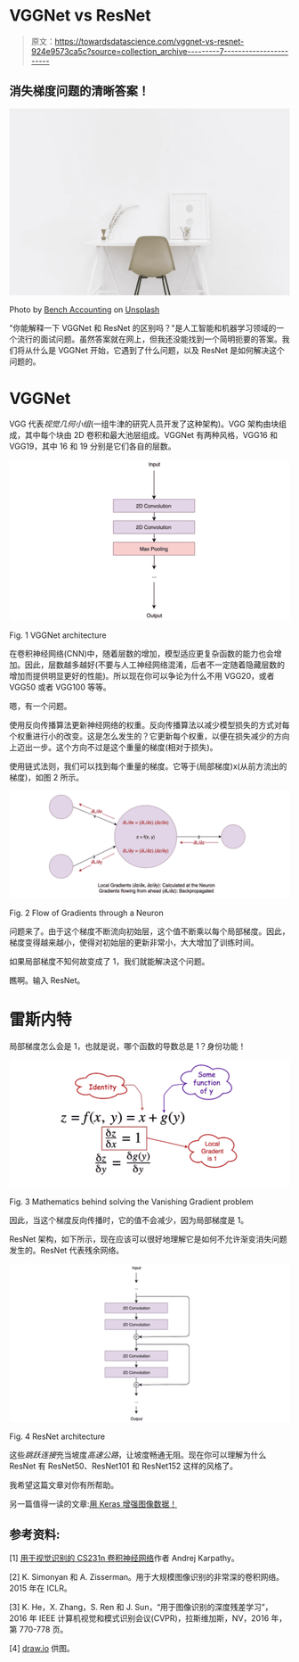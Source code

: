 # VGGNet vs ResNet

> 原文：<https://towardsdatascience.com/vggnet-vs-resnet-924e9573ca5c?source=collection_archive---------7----------------------->

## 消失梯度问题的清晰答案！

![](img/b91746c49a41a55a9c943161ba10beac.png)

Photo by [Bench Accounting](https://unsplash.com/@benchaccounting?utm_source=unsplash&utm_medium=referral&utm_content=creditCopyText) on [Unsplash](https://unsplash.com/s/photos/office-chair?utm_source=unsplash&utm_medium=referral&utm_content=creditCopyText)

"你能解释一下 VGGNet 和 ResNet 的区别吗？"是人工智能和机器学习领域的一个流行的面试问题。虽然答案就在网上，但我还没能找到一个简明扼要的答案。我们将从什么是 VGGNet 开始，它遇到了什么问题，以及 ResNet 是如何解决这个问题的。

# VGGNet

VGG 代表*视觉几何小组*(一组牛津的研究人员开发了这种架构)。VGG 架构由块组成，其中每个块由 2D 卷积和最大池层组成。VGGNet 有两种风格，VGG16 和 VGG19，其中 16 和 19 分别是它们各自的层数。

![](img/71f746e5cd8725eee8cf0c1271fdac62.png)

Fig. 1 VGGNet architecture

在卷积神经网络(CNN)中，随着层数的增加，模型适应更复杂函数的能力也会增加。因此，层数越多越好(不要与人工神经网络混淆，后者不一定随着隐藏层数的增加而提供明显更好的性能)。所以现在你可以争论为什么不用 VGG20，或者 VGG50 或者 VGG100 等等。

嗯，有一个问题。

使用反向传播算法更新神经网络的权重。反向传播算法以减少模型损失的方式对每个权重进行小的改变。这是怎么发生的？它更新每个权重，以便在损失减少的方向上迈出一步。这个方向不过是这个重量的梯度(相对于损失)。

使用链式法则，我们可以找到每个重量的梯度。它等于(局部梯度)x(从前方流出的梯度)，如图 2 所示。

![](img/30ae1b16d0f15175bba6e125c476a5c3.png)

Fig. 2 Flow of Gradients through a Neuron

问题来了。由于这个梯度不断流向初始层，这个值不断乘以每个局部梯度。因此，梯度变得越来越小，使得对初始层的更新非常小，大大增加了训练时间。

如果局部梯度不知何故变成了 1，我们就能解决这个问题。

瞧啊。输入 ResNet。

# 雷斯内特

局部梯度怎么会是 1，也就是说，哪个函数的导数总是 1？身份功能！

![](img/ab549791c98e18074ba96a0b541aae0f.png)

Fig. 3 Mathematics behind solving the Vanishing Gradient problem

因此，当这个梯度反向传播时，它的值不会减少，因为局部梯度是 1。

ResNet 架构，如下所示，现在应该可以很好地理解它是如何不允许渐变消失问题发生的。ResNet 代表残余网络。

![](img/838cec3fe9cd0456074893deaeda8878.png)

Fig. 4 ResNet architecture

这些*跳跃连接*充当坡度*高速公路*，让坡度畅通无阻。现在你可以理解为什么 ResNet 有 ResNet50、ResNet101 和 ResNet152 这样的风格了。

我希望这篇文章对你有所帮助。

另一篇值得一读的文章:[用 Keras 增强图像数据！](/exploring-image-data-augmentation-with-keras-and-tensorflow-a8162d89b844)

## 参考资料:

[1] [用于视觉识别的 CS231n 卷积神经网络](http://cs231n.github.io/)作者 Andrej Karpathy。

[2] K. Simonyan 和 A. Zisserman。用于大规模图像识别的非常深的卷积网络。2015 年在 ICLR。

[3] K. He，X. Zhang，S. Ren 和 J. Sun，“用于图像识别的深度残差学习”，2016 年 IEEE 计算机视觉和模式识别会议(CVPR)，拉斯维加斯，NV，2016 年，第 770-778 页。

[4] [draw.io](http://www.draw.io) 供图。